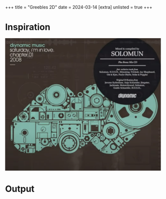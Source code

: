 +++
title = "Greebles 2D"
date = 2024-03-14
[extra]
unlisted = true
+++

# Inspiration

<section class="center-align">
  <img src="assets/inspiration.png" />
</section>

# Output

<svg id="fill-me-with-greebles-please">
</svg>
<script src="greeble-2d.js" type="module"></script>
